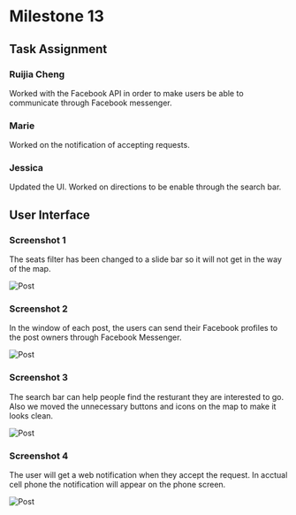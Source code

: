 # Milestone 13
## Task Assignment
### Ruijia Cheng
Worked with the Facebook API in order to make users be able to communicate through Facebook messenger. 
### Marie 
Worked on the notification of accepting requests.
### Jessica 
Updated the UI. Worked on directions to be enable through the search bar. 

## User Interface
### Screenshot 1
The seats filter has been changed to a slide bar so it will not get in the way of the map.

![Post](https://github.com/dingqixin/chicas/blob/m13-1/Screen%20Shot%202017-05-24%20at%2010.59.16%20AM.png)

### Screenshot 2
In the window of each post, the users can send their Facebook profiles to the post owners through Facebook Messenger.

![Post](https://github.com/dingqixin/chicas/blob/m13-1/Screen%20Shot%202017-05-24%20at%2010.59.43%20AM.png)

### Screenshot 3
The search bar can help people find the resturant they are interested to go. Also we moved the unnecessary buttons and icons on the map to make it looks clean.

![Post](https://github.com/dingqixin/chicas/blob/m13-1/Screen%20Shot%202017-05-24%20at%2011.02.17%20AM.png)

### Screenshot 4
The user will get a web notification when they accept the request. In acctual cell phone the notification will appear on the phone screen.

![Post](https://github.com/dingqixin/chicas/blob/m13-1/Screen%20Shot%202017-05-24%20at%2011.06.46%20AM.png)
